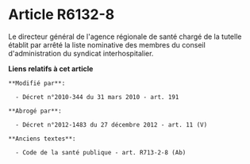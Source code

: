 # Article R6132-8

Le         directeur général de l'agence régionale de santé  chargé de la tutelle établit par arrêté la liste nominative des
membres du conseil d'administration du syndicat interhospitalier.

**Liens relatifs à cet article**

	**Modifié par**:

	  - Décret n°2010-344 du 31 mars 2010 - art. 191

	**Abrogé par**:

	  - Décret n°2012-1483 du 27 décembre 2012 - art. 11 (V)

	**Anciens textes**:

	  - Code de la santé publique - art. R713-2-8 (Ab)
